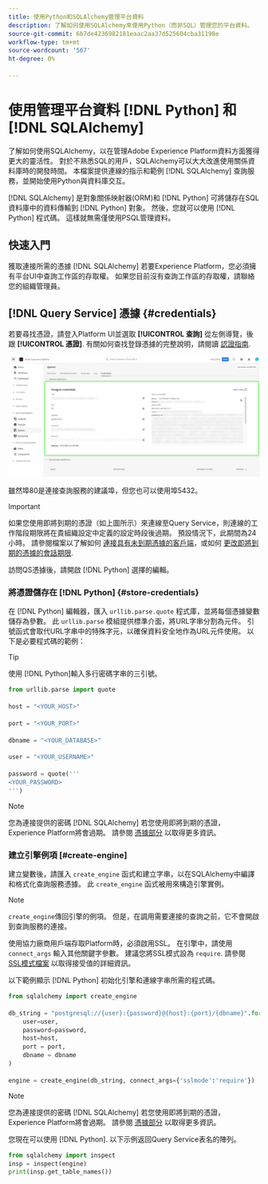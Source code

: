 ```yaml
---
title: 使用Python和SQLAlchemy管理平台資料
description: 了解如何使用SQLAlchemy來使用Python（而非SQL）管理您的平台資料。
source-git-commit: 6b7de4236982181eaac2aa37d525604cba31198e
workflow-type: tm+mt
source-wordcount: '567'
ht-degree: 0%

---
```


# 使用管理平台資料 [!DNL Python] 和 [!DNL SQLAlchemy]

了解如何使用SQLAlchemy，以在管理Adobe Experience Platform資料方面獲得更大的靈活性。 對於不熟悉SQL的用戶，SQLAlchemy可以大大改進使用關係資料庫時的開發時間。 本檔案提供連線的指示和範例 [!DNL SQLAlchemy] 查詢服務，並開始使用Python與資料庫交互。

[!DNL SQLAlchemy] 是對象關係映射器(ORM)和 [!DNL Python] 可將儲存在SQL資料庫中的資料傳輸到 [!DNL Python] 對象。 然後，您就可以使用 [!DNL Python] 程式碼。 這樣就無需僅使用PSQL管理資料。

## 快速入門

獲取連接所需的憑據 [!DNL SQLAlchemy] 若要Experience Platform，您必須擁有平台UI中查詢工作區的存取權。 如果您目前沒有查詢工作區的存取權，請聯絡您的組織管理員。

## [!DNL Query Service] 憑據 {#credentials}

若要尋找憑證，請登入Platform UI並選取 **[!UICONTROL 查詢]** 從左側導覽，後跟 **[!UICONTROL 憑證]**. 有關如何查找登錄憑據的完整說明，請閱讀 [認證指南](../ui/credentials.md).

![已突出顯示查詢服務的憑據頁簽，其憑據即將到期。](../images/use-cases/credentials.png)

雖然埠80是連接查詢服務的建議埠，但您也可以使用埠5432。

>[!IMPORTANT]
>
>如果您使用即將到期的憑證（如上圖所示）來連線至Query Service，則連線的工作階段期限將在貴組織設定中定義的設定時段後過期。 預設情況下，此期間為24小時。 請參閱檔案以了解如何 [連接具有未到期憑據的客戶端](../ui/credentials.md#non-expiring-credentials)，或如何 [更改即將到期的憑據的會話期限](../ui/credentials.md#expiring-credentials).

訪問QS憑據後，請開啟 [!DNL Python] 選擇的編輯。

### 將憑證儲存在 [!DNL Python] {#store-credentials}

在 [!DNL Python] 編輯器，匯入 `urllib.parse.quote` 程式庫，並將每個憑據變數儲存為參數。 此 `urllib.parse` 模組提供標準介面，將URL字串分割為元件。 引號函式會取代URL字串中的特殊字元，以確保資料安全地作為URL元件使用。 以下是必要程式碼的範例：

>[!TIP]
>
>使用 [!DNL Python]輸入多行密碼字串的三引號。

```python
from urllib.parse import quote

host = "<YOUR_HOST>"

port = "<YOUR_PORT>"

dbname = "<YOUR_DATABASE>"

user = "<YOUR_USERNAME>"

password = quote('''
<YOUR_PASSWORD>
''')
```

>[!NOTE]
>
>您為連接提供的密碼 [!DNL SQLAlchemy] 若您使用即將到期的憑證，Experience Platform將會過期。 請參閱 [憑據部分](#credentials) 以取得更多資訊。

### 建立引擎例項 [#create-engine]

建立變數後，請匯入 `create_engine` 函式和建立字串，以在SQLAlchemy中編譯和格式化查詢服務憑據。 此 `create_engine` 函式被用來構造引擎實例。

>[!NOTE]
>
>`create_engine`傳回引擎的例項。 但是，在調用需要連接的查詢之前，它不會開啟到查詢服務的連接。

使用協力廠商用戶端存取Platform時，必須啟用SSL。 在引擎中，請使用 `connect_args` 輸入其他關鍵字參數。 建議您將SSL模式設為 `require`. 請參閱 [SSL模式檔案](../clients/ssl-modes.md) 以取得接受值的詳細資訊。

以下範例顯示 [!DNL Python] 初始化引擎和連線字串所需的程式碼。

```python
from sqlalchemy import create_engine

db_string = "postgresql://{user}:{password}@{host}:{port}/{dbname}".format(
    user=user,
    password=password,
    host=host,
    port = port,
    dbname = dbname
)

engine = create_engine(db_string, connect_args={'sslmode':'require'})
```

>[!NOTE]
>
>您為連接提供的密碼 [!DNL SQLAlchemy] 若您使用即將到期的憑證，Experience Platform將會過期。 請參閱 [憑據部分](#credentials) 以取得更多資訊。

您現在可以使用 [!DNL Python]. 以下示例返回Query Service表名的陣列。

```python
from sqlalchemy import inspect
insp = inspect(engine)
print(insp.get_table_names())
```
